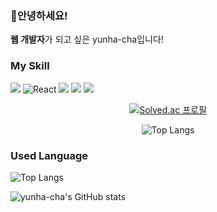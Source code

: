### 🌸안녕하세요!
<b>웹 개발자</b>가 되고 싶은 yunha-cha입니다!

### My Skill
<img src="https://img.shields.io/badge/JavaScript-F7DF1E?style=flat-square&logo=JavaScript&logoColor=white"/> <img alt="React" src="https://img.shields.io/badge/-React-45b8d8?style=flat-square&logo=react&logoColor=white" /> <img src="https://img.shields.io/badge/Flask-000000?style=flat-square&logo=Flask&logoColor=white"/> <img src="https://img.shields.io/badge/Firebase-FFCA28?style=flat-square&logo=Firebase&logoColor=white"/> <img src="https://img.shields.io/badge/MySQL-4479A1?style=flat-square&logo=MySQL&logoColor=white"/>

<div align=center>
  
[![Solved.ac
프로필](http://mazassumnida.wtf/api/v2/generate_badge?boj=helena0228)](https://solved.ac/helena0228)

![Top Langs](https://github-readme-stats.vercel.app/api/top-langs/?username=yunha-cha&hide=TeX&layout=compact)

</div>


### Used Language
![Top Langs](https://github-readme-stats.vercel.app/api/top-langs/?username=yunha-cha&hide=TeX&layout=compact)

![yunha-cha's GitHub stats](https://github-readme-stats.vercel.app/api?username=yunha-cha&show_icons=true&theme=cobalt)

### 
